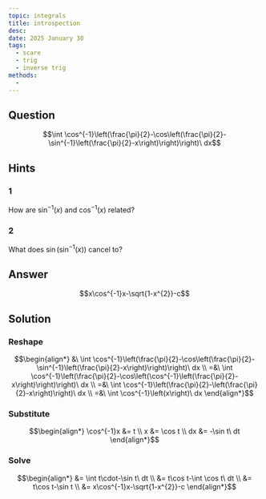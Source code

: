 ```yaml
---
topic: integrals
title: introspection
desc: 
date: 2025 January 30
tags:
  - scare
  - trig
  - inverse trig
methods:
  - 
---
```



## Question
```math
\int \cos^{-1}\left(\frac{\pi}{2}-\cos\left(\frac{\pi}{2}-\sin^{-1}\left(\frac{\pi}{2}-x\right)\right)\right)\ dx
```


## Hints

### 1
How are $\sin^{-1}(x)$ and $\cos^{-1}(x)$ related?

### 2
What does $\sin\left( \sin^{-1}(x) \right)$ cancel to?


## Answer
```math
x\cos^{-1}x-\sqrt{1-x^{2}}-c
```


## Solution

### Reshape
```math
\begin{align*}
  &\ \int \cos^{-1}\left(\frac{\pi}{2}-\cos\left(\frac{\pi}{2}-\sin^{-1}\left(\frac{\pi}{2}-x\right)\right)\right)\ dx
  \\ =&\ \int \cos^{-1}\left(\frac{\pi}{2}-\cos\left(\cos^{-1}\left(\frac{\pi}{2}-x\right)\right)\right)\ dx
  \\ =&\ \int \cos^{-1}\left(\frac{\pi}{2}-\left(\frac{\pi}{2}-x\right)\right)\ dx
  \\ =&\ \int \cos^{-1}\left(x\right)\ dx
\end{align*}
```

### Substitute
```math
\begin{align*}
  \cos^{-1}x &= t
  \\ x &= \cos t
  \\ dx &= -\sin t\ dt
\end{align*}
```

### Solve
```math
\begin{align*}
  &= \int t\cdot-\sin t\ dt
  \\ &= t\cos t-\int \cos t\ dt
  \\ &= t\cos t-\sin t
  \\ &= x\cos^{-1}x-\sqrt{1-x^{2}}-c
\end{align*}
```
